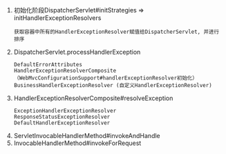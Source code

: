 1. 初始化阶段DispatcherServlet#initStrategies => initHandlerExceptionResolvers
   ```text
   获取容器中所有的HandlerExceptionResolver赋值给DispatcherServlet, 并进行排序
   ```
2. DispatcherServlet.processHandlerException
   ```text
   DefaultErrorAttributes
   HandlerExceptionResolverComposite （WebMvcConfigurationSupport#handlerExceptionResolver初始化）
   BusinessHandlerExceptionResolver (自定义HandlerExceptionResolver)
   ```
3. HandlerExceptionResolverComposite#resolveException
    ```text
    ExceptionHandlerExceptionResolver
    ResponseStatusExceptionResolver
    DefaultHandlerExceptionResolver
    ```
4. ServletInvocableHandlerMethod#invokeAndHandle
5. InvocableHandlerMethod#invokeForRequest